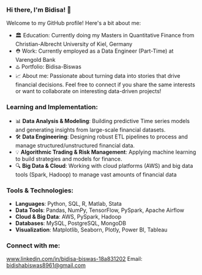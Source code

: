 ### Hi there, I'm Bidisa! 👋

Welcome to my GitHub profile! Here's a bit about me:

- 🏛️ Education: Currently doing my Masters in Quantitative Finance from Christian-Albrecht University of Kiel, Germany
- ⛑️ Work: Currently employed as a Data Engineer (Part-Time) at Varengold Bank
- ♨️ Portfolio: Bidisa-Biswas
- 📈 About me: Passionate about turning data into stories that drive financial decisions. Feel free to connect if you share the same interests or want to collaborate on interesting
     data-driven projects!


### Learning and Implementation:

- 📊 **Data Analysis & Modeling**: Building predictive Time series models and generating insights from large-scale financial datasets.
- 🛠️ **Data Engineering**: Designing robust ETL pipelines to process and manage structured/unstructured financial data.
- 💡 **Algorithmic Trading & Risk Management**: Applying machine learning to build strategies and models for finance.
- 🔍 **Big Data & Cloud**: Working with cloud platforms (AWS) and big data tools (Spark, Hadoop) to manage vast amounts of financial data


### Tools & Technologies:
- **Languages**: Python, SQL, R, Matlab, Stata
- **Data Tools**: Pandas, NumPy, TensorFlow, PySpark, Apache Airflow
- **Cloud & Big Data**: AWS, PySpark, Hadoop
- **Databases**: MySQL, PostgreSQL, MongoDB
- **Visualization**: Matplotlib, Seaborn, Plotly, Power BI, Tableau

 
### Connect with me:
www.linkedin.com/in/bidisa-biswas-18a831202
Email: bidishabiswas8961@gmail.com


